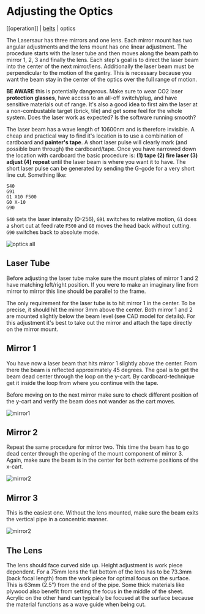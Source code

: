 Adjusting the Optics
=============


[[operation]] | [belts](timing_belts) | optics

The Lasersaur has three mirrors and one lens. Each mirror mount has two angular adjustments and the lens mount has one linear adjustment. The procedure starts with the laser tube and then moves along the beam path to mirror 1, 2, 3 and finally the lens. Each step's goal is to direct the laser beam into the center of the next mirror/lens. Additionally the laser beam must be perpendicular to the motion of the gantry. This is necessary because you want the beam stay in the center of the optics over the full range of motion.

**BE AWARE** this is potentially dangerous. Make sure to wear CO2 laser **protection glasses**, have access to an all-off switch/plug, and have sensitive materials out of range. It's also a good idea to first aim the laser at a non-combustable target (brick, tile) and get some feel for the whole system. Does the laser work as expected? Is the software running smooth?

The laser beam has a wave length of 10600nm and is therefore invisible. A cheap and practical way to find it's location is to use a combination of cardboard and **painter's tape**. A short laser pulse will clearly mark (and possible burn through) the cardboard/tape. Once you have narrowed down the location with cardboard the basic procedure is: **(1) tape (2) fire laser (3) adjust (4) repeat** until the laser beam is where you want it to have. The short laser pulse can be generated by sending  the G-gode for a very short line cut. Something like:

    S40
    G91
    G1 X10 F500
    G0 X-10
    G90

`S40` sets the laser intensity (0-256), `G91` switches to relative motion, `G1` does a short cut at feed rate `F500` and `G0` moves the head back without cutting. `G90` switches back to absolute mode.

![optics all](http://farm6.static.flickr.com/5062/5894689085_12bd15dc4d_z.jpg)


Laser Tube
----------

Before adjusting the laser tube make sure  the mount plates of mirror 1 and 2 have matching left/right position. If you were to make an imaginary line from mirror to mirror this line should be parallel to the frame.

The only requirement for the laser tube is to hit mirror 1 in the center. To be precise, it should hit the mirror 3mm above the center. Both mirror 1 and 2 are mounted slightly below the beam level (see CAD model for details). For this adjustment it's best to take out the mirror and attach the tape directly on the mirror mount.


Mirror 1
-------

You have now a laser beam that hits mirror 1 slightly above the center. From there the beam is reflected approximately 45 degrees. The goal is to get the  beam dead center through the loop on the y-cart. By cardboard-technique get it inside the loop from where you continue with the tape. 

Before moving on to the next mirror make sure to check different position of the y-cart and verify the beam does not wander as the cart moves.

![mirror1](http://farm7.static.flickr.com/6029/5894689245_59ce4c79e2_z.jpg)


Mirror 2
-------

Repeat the same procedure for mirror two. This time the beam has to go dead center through the opening of the mount component of mirror 3. Again, make sure the beam is in the center for both extreme positions of the x-cart.

![mirror2](http://farm6.static.flickr.com/5263/5894689487_9437940391_z.jpg)


Mirror 3
-------

This is the easiest one. Without the lens mounted, make sure the beam exits the vertical pipe in a concentric manner.

![mirror2](http://farm6.static.flickr.com/5318/5894689583_7c4fc2afe3_z.jpg)


The Lens
--------

The lens should face curved side up. Height adjustment is work piece dependent. For a 75mm lens the flat bottom of the lens has to be 73.3mm (back focal length) from the work piece for optimal focus on the surface. This is 63mm (2.5") from the end of the pipe. Some thick materials like plywood also benefit from setting the focus in the middle of the sheet. Acrylic on the other hand can typically be focused at the surface because the material functions as a wave guide when being cut.
